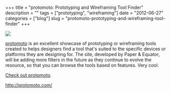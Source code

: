 +++
title = "protomoto: Prototyping and Wireframing Tool Finder"
description = ""
tags = ["prototyping", "wireframing"]
date = "2012-06-27"
categories = ["blog"]
slug = "protomoto-prototyping-and-wireframing-tool-finder"
+++



  <div class="notebook-screenshot"><a href="http://protomoto.com/"><img src="//media.konigi.com/bluga/wt4feb6b253a5fb_large.jpg"/></a></div><p><a href="http://protomoto.com/">protomoto</a> is an excellent showcase of prototyping or wireframing tools created to helps designers find a tool that's suited to the specific devices or platforms they are designing for. The site, developed by Paper &amp; Equator, will be adding more filters in the future as they continue to evolve the resource, so that you can browse the tools based on features. Very cool.</p>

<p><a href="http://protomoto.com/">Check out protomoto</a>.</p>

    
  <a href="http://protomoto.com/">http://protomoto.com/</a>
